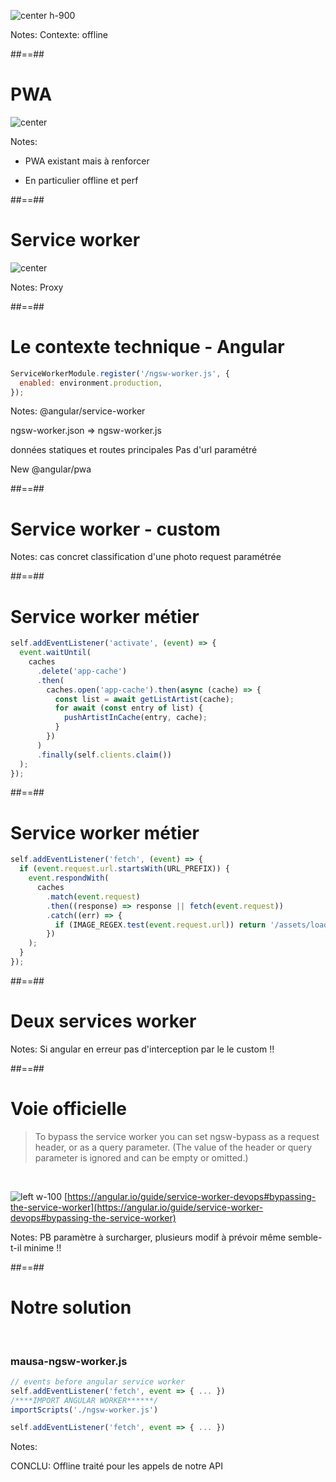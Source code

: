 <!-- .slide: class="" -->

![center h-900](./assets/images/dinosaur.jpg)

Notes:
Contexte: offline

##==##

# PWA

![center](./assets/images/pwa.png)

Notes:

- PWA existant mais à renforcer

- En particulier offline et perf

##==##

# Service worker

![center](./assets/images/service_worker_explain.svg)

Notes:
Proxy

##==##

<!-- .slide: class="with-code"-->

# Le contexte technique - Angular

```javascript
ServiceWorkerModule.register('/ngsw-worker.js', {
  enabled: environment.production,
});
```

<!-- .element: class="big-code" -->

Notes:
@angular/service-worker

ngsw-worker.json => ngsw-worker.js

données statiques et routes principales
Pas d'url paramétré

New @angular/pwa

##==##

<!-- .slide: data-background="./assets/images/streetart-01.jpg" class="transition"-->

# Service worker - custom

Notes:
cas concret classification d'une photo
request paramétrée

##==##

<!-- .slide: class="with-code"-->

# Service worker métier

```javascript
self.addEventListener('activate', (event) => {
  event.waitUntil(
    caches
      .delete('app-cache')
      .then(
        caches.open('app-cache').then(async (cache) => {
          const list = await getListArtist(cache);
          for await (const entry of list) {
            pushArtistInCache(entry, cache);
          }
        })
      )
      .finally(self.clients.claim())
  );
});
```

##==##

<!-- .slide: class="with-code"-->

# Service worker métier

```javascript
self.addEventListener('fetch', (event) => {
  if (event.request.url.startsWith(URL_PREFIX)) {
    event.respondWith(
      caches
        .match(event.request)
        .then((response) => response || fetch(event.request))
        .catch((err) => {
          if (IMAGE_REGEX.test(event.request.url)) return '/assets/loader/unavailable.svg';
        })
    );
  }
});
```

##==##

<!-- .slide: data-background="./assets/images/streetart-02.jpg" class="transition"-->

# Deux services worker

Notes:
Si angular en erreur pas d'interception par le le custom !!

##==##

# Voie officielle

> To bypass the service worker you can set ngsw-bypass as a request header, or as a query parameter. (The value of the header or query parameter is ignored and can be empty or omitted.)

<br>

![left w-100](./assets/images/angular.svg)
[https://angular.io/guide/service-worker-devops#bypassing-the-service-worker](https://angular.io/guide/service-worker-devops#bypassing-the-service-worker)

Notes:
PB paramètre à surcharger, plusieurs modif à prévoir même semble-t-il minime !!

##==##

<!-- .slide: class="with-code"-->

# Notre solution

<br>

### mausa-ngsw-worker.js

```javascript
// events before angular service worker
self.addEventListener('fetch', event => { ... })
/****IMPORT ANGULAR WORKER******/
importScripts('./ngsw-worker.js')

self.addEventListener('fetch', event => { ... })

```

<!--.element: class="big-code"-->

Notes:

CONCLU: Offline traité pour les appels de notre API
